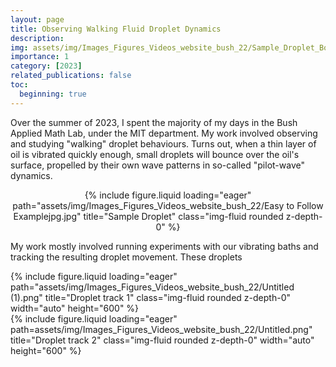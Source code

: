 ```yaml
---
layout: page
title: Observing Walking Fluid Droplet Dynamics
description:
img: assets/img/Images_Figures_Videos_website_bush_22/Sample_Droplet_Bounce.png
importance: 1
category: [2023]
related_publications: false
toc:
  beginning: true
---
```


Over the summer of 2023, I spent the majority of my days in the Bush Applied Math Lab, under the MIT department. My work involved observing and studying "walking" droplet behaviours. Turns out, when a thin layer of oil is vibrated quickly enough, small droplets will bounce over the oil's surface, propelled by their own wave patterns in so-called "pilot-wave" dynamics. 

<div style="text-align: center;">
  {% include figure.liquid loading="eager" path="assets/img/Images_Figures_Videos_website_bush_22/Easy to Follow Examplejpg.jpg" title="Sample Droplet" class="img-fluid rounded z-depth-0" %}
</div>


<p>My work mostly involved running experiments with our vibrating baths and tracking the resulting droplet movement. These droplets

<div class="row">
    <div class="col-sm mt-2 mt-md-0">
        {% include figure.liquid loading="eager" path="assets/img/Images_Figures_Videos_website_bush_22/Untitled (1).png" title="Droplet track 1" class="img-fluid rounded z-depth-0" width="auto" height="600" %}
    </div>
    <div class="col-sm mt-2 mt-md-0">
        {% include figure.liquid loading="eager" path=assets/img/Images_Figures_Videos_website_bush_22/Untitled.png" title="Droplet track 2" class="img-fluid rounded z-depth-0" width="auto" height="600" %}
    </div>
</div>

